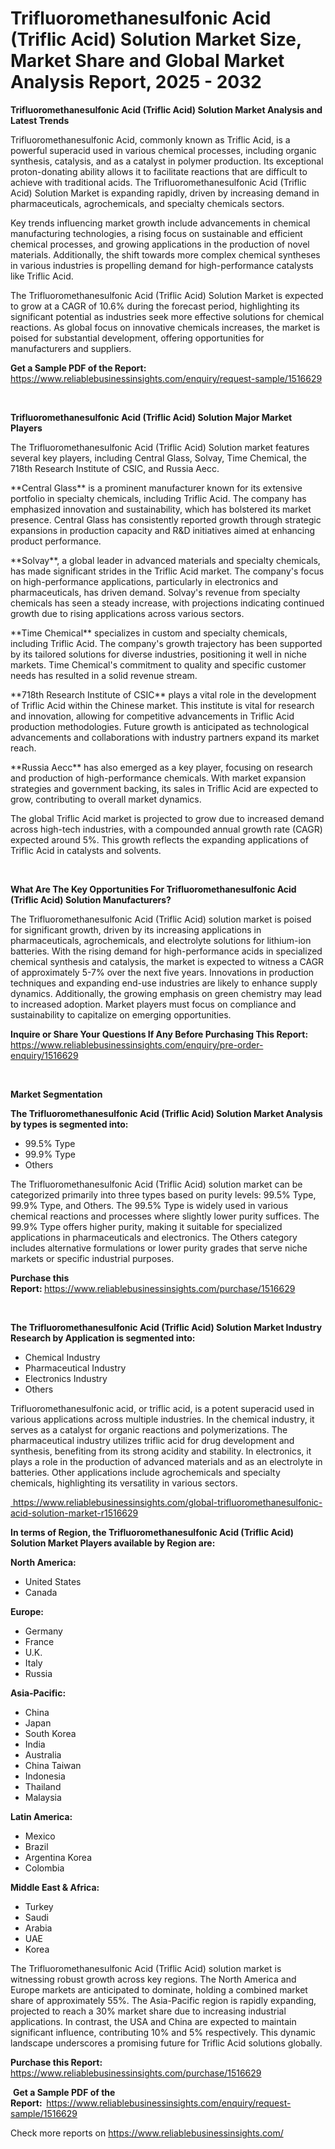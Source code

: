 <p><h1>Trifluoromethanesulfonic Acid (Triflic Acid) Solution Market Size, Market Share and Global Market Analysis Report, 2025 - 2032</h1></p><p><strong>Trifluoromethanesulfonic Acid (Triflic Acid) Solution Market Analysis and Latest Trends</strong></p>
<p><p>Trifluoromethanesulfonic Acid, commonly known as Triflic Acid, is a powerful superacid used in various chemical processes, including organic synthesis, catalysis, and as a catalyst in polymer production. Its exceptional proton-donating ability allows it to facilitate reactions that are difficult to achieve with traditional acids. The Trifluoromethanesulfonic Acid (Triflic Acid) Solution Market is expanding rapidly, driven by increasing demand in pharmaceuticals, agrochemicals, and specialty chemicals sectors.</p><p>Key trends influencing market growth include advancements in chemical manufacturing technologies, a rising focus on sustainable and efficient chemical processes, and growing applications in the production of novel materials. Additionally, the shift towards more complex chemical syntheses in various industries is propelling demand for high-performance catalysts like Triflic Acid. </p><p>The Trifluoromethanesulfonic Acid (Triflic Acid) Solution Market is expected to grow at a CAGR of 10.6% during the forecast period, highlighting its significant potential as industries seek more effective solutions for chemical reactions. As global focus on innovative chemicals increases, the market is poised for substantial development, offering opportunities for manufacturers and suppliers.</p></p>
<p><strong>Get a Sample PDF of the Report:&nbsp;</strong> <a href="https://www.reliablebusinessinsights.com/enquiry/request-sample/1516629?utm_campaign=2125&utm_medium=2&utm_source=Github&utm_content=ia&utm_term=05022025&utm_id=trifluoromethanesulfonic-acid-triflic-acid-solution">https://www.reliablebusinessinsights.com/enquiry/request-sample/1516629</a></p>
<p>&nbsp;</p>
<p><strong>Trifluoromethanesulfonic Acid (Triflic Acid) Solution Major Market Players</strong></p>
<p><p>The Trifluoromethanesulfonic Acid (Triflic Acid) Solution market features several key players, including Central Glass, Solvay, Time Chemical, the 718th Research Institute of CSIC, and Russia Aecc. </p><p>**Central Glass** is a prominent manufacturer known for its extensive portfolio in specialty chemicals, including Triflic Acid. The company has emphasized innovation and sustainability, which has bolstered its market presence. Central Glass has consistently reported growth through strategic expansions in production capacity and R&D initiatives aimed at enhancing product performance.</p><p>**Solvay**, a global leader in advanced materials and specialty chemicals, has made significant strides in the Triflic Acid market. The company's focus on high-performance applications, particularly in electronics and pharmaceuticals, has driven demand. Solvay's revenue from specialty chemicals has seen a steady increase, with projections indicating continued growth due to rising applications across various sectors.</p><p>**Time Chemical** specializes in custom and specialty chemicals, including Triflic Acid. The company's growth trajectory has been supported by its tailored solutions for diverse industries, positioning it well in niche markets. Time Chemical's commitment to quality and specific customer needs has resulted in a solid revenue stream.</p><p>**718th Research Institute of CSIC** plays a vital role in the development of Triflic Acid within the Chinese market. This institute is vital for research and innovation, allowing for competitive advancements in Triflic Acid production methodologies. Future growth is anticipated as technological advancements and collaborations with industry partners expand its market reach.</p><p>**Russia Aecc** has also emerged as a key player, focusing on research and production of high-performance chemicals. With market expansion strategies and government backing, its sales in Triflic Acid are expected to grow, contributing to overall market dynamics.</p><p>The global Triflic Acid market is projected to grow due to increased demand across high-tech industries, with a compounded annual growth rate (CAGR) expected around 5%. This growth reflects the expanding applications of Triflic Acid in catalysts and solvents.</p></p>
<p>&nbsp;</p>
<p><strong>What Are The Key Opportunities For Trifluoromethanesulfonic Acid (Triflic Acid) Solution Manufacturers?</strong></p>
<p><p>The Trifluoromethanesulfonic Acid (Triflic Acid) solution market is poised for significant growth, driven by its increasing applications in pharmaceuticals, agrochemicals, and electrolyte solutions for lithium-ion batteries. With the rising demand for high-performance acids in specialized chemical synthesis and catalysis, the market is expected to witness a CAGR of approximately 5-7% over the next five years. Innovations in production techniques and expanding end-use industries are likely to enhance supply dynamics. Additionally, the growing emphasis on green chemistry may lead to increased adoption. Market players must focus on compliance and sustainability to capitalize on emerging opportunities.</p></p>
<p><strong>Inquire or Share Your Questions If Any Before Purchasing This Report:</strong> <a href="https://www.reliablebusinessinsights.com/enquiry/pre-order-enquiry/1516629?utm_campaign=2125&utm_medium=2&utm_source=Github&utm_content=ia&utm_term=05022025&utm_id=trifluoromethanesulfonic-acid-triflic-acid-solution">https://www.reliablebusinessinsights.com/enquiry/pre-order-enquiry/1516629</a></p>
<p>&nbsp;</p>
<p><strong>Market Segmentation</strong></p>
<p><strong>The Trifluoromethanesulfonic Acid (Triflic Acid) Solution Market Analysis by types is segmented into:</strong></p>
<p><ul><li>99.5% Type</li><li>99.9% Type</li><li>Others</li></ul></p>
<p><p>The Trifluoromethanesulfonic Acid (Triflic Acid) solution market can be categorized primarily into three types based on purity levels: 99.5% Type, 99.9% Type, and Others. The 99.5% Type is widely used in various chemical reactions and processes where slightly lower purity suffices. The 99.9% Type offers higher purity, making it suitable for specialized applications in pharmaceuticals and electronics. The Others category includes alternative formulations or lower purity grades that serve niche markets or specific industrial purposes.</p></p>
<p><strong>Purchase this Report:&nbsp;</strong><a href="https://www.reliablebusinessinsights.com/purchase/1516629?utm_campaign=2125&utm_medium=2&utm_source=Github&utm_content=ia&utm_term=05022025&utm_id=trifluoromethanesulfonic-acid-triflic-acid-solution">https://www.reliablebusinessinsights.com/purchase/1516629</a></p>
<p>&nbsp;</p>
<p><strong>The Trifluoromethanesulfonic Acid (Triflic Acid) Solution Market Industry Research by Application is segmented into:</strong></p>
<p><ul><li>Chemical Industry</li><li>Pharmaceutical Industry</li><li>Electronics Industry</li><li>Others</li></ul></p>
<p><p>Trifluoromethanesulfonic acid, or triflic acid, is a potent superacid used in various applications across multiple industries. In the chemical industry, it serves as a catalyst for organic reactions and polymerizations. The pharmaceutical industry utilizes triflic acid for drug development and synthesis, benefiting from its strong acidity and stability. In electronics, it plays a role in the production of advanced materials and as an electrolyte in batteries. Other applications include agrochemicals and specialty chemicals, highlighting its versatility in various sectors.</p></p>
<p><a href="https://www.reliablebusinessinsights.com/global-trifluoromethanesulfonic-acid-solution-market-r1516629?utm_campaign=2125&utm_medium=2&utm_source=Github&utm_content=ia&utm_term=05022025&utm_id=trifluoromethanesulfonic-acid-triflic-acid-solution">&nbsp;https://www.reliablebusinessinsights.com/global-trifluoromethanesulfonic-acid-solution-market-r1516629</a></p>
<p><strong>In terms of Region, the Trifluoromethanesulfonic Acid (Triflic Acid) Solution Market Players available by Region are:</strong></p>
<p>
    <p> <strong> North America: </strong>
        <ul>
            <li>United States</li>
            <li>Canada</li>
        </ul>
        </p> 
    <p> <strong> Europe: </strong>
        <ul>
            <li>Germany</li>
            <li>France</li>
            <li>U.K.</li>
            <li>Italy</li>
            <li>Russia</li>
        </ul>
        </p> 
    <p> <strong> Asia-Pacific: </strong>
        <ul>
            <li>China</li>
            <li>Japan</li>
            <li>South Korea</li>
            <li>India</li>
            <li>Australia</li>
            <li>China Taiwan</li>
            <li>Indonesia</li>
            <li>Thailand</li>
            <li>Malaysia</li>
        </ul>
        </p> 
    <p> <strong> Latin America: </strong>
        <ul>
            <li>Mexico</li>
            <li>Brazil</li>
            <li>Argentina Korea</li>
            <li>Colombia</li>
        </ul>
        </p> 
    <p> <strong> Middle East & Africa: </strong>
        <ul>
            <li>Turkey</li>
            <li>Saudi</li>
            <li>Arabia</li>
            <li>UAE</li>
            <li>Korea</li>
        </ul>
    </p>
    </p>
<p><p>The Trifluoromethanesulfonic Acid (Triflic Acid) solution market is witnessing robust growth across key regions. The North America and Europe markets are anticipated to dominate, holding a combined market share of approximately 55%. The Asia-Pacific region is rapidly expanding, projected to reach a 30% market share due to increasing industrial applications. In contrast, the USA and China are expected to maintain significant influence, contributing 10% and 5% respectively. This dynamic landscape underscores a promising future for Triflic Acid solutions globally.</p></p>
<p><strong>Purchase this Report: </strong><a href="https://www.reliablebusinessinsights.com/purchase/1516629?utm_campaign=2125&utm_medium=2&utm_source=Github&utm_content=ia&utm_term=05022025&utm_id=trifluoromethanesulfonic-acid-triflic-acid-solution">https://www.reliablebusinessinsights.com/purchase/1516629</a></p>
<p>&nbsp;<strong>Get a Sample PDF of the Report:&nbsp;&nbsp;</strong><a href="https://www.reliablebusinessinsights.com/enquiry/request-sample/1516629?utm_campaign=2125&utm_medium=2&utm_source=Github&utm_content=ia&utm_term=05022025&utm_id=trifluoromethanesulfonic-acid-triflic-acid-solution">https://www.reliablebusinessinsights.com/enquiry/request-sample/1516629</a></p>
<p><strong></strong></p>
<p>Check more reports on <a href="https://www.reliablebusinessinsights.com/?utm_campaign=2125&utm_medium=2&utm_source=Github&utm_content=ia&utm_term=05022025&utm_id=trifluoromethanesulfonic-acid-triflic-acid-solution">https://www.reliablebusinessinsights.com/</a></p>